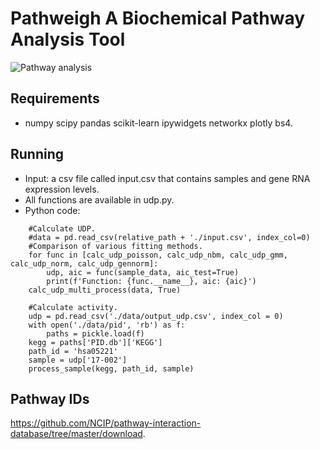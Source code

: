 # Pathweigh A Biochemical Pathway Analysis Tool
![Pathway analysis](https://norbis.w.uib.no/files/2016/05/F1.large_-768x623.jpg)

## Requirements

- numpy
scipy
pandas
scikit-learn
ipywidgets
networkx
plotly
bs4.

## Running
- Input: a csv file called input.csv that contains samples and gene RNA expression levels.
- All functions are available in udp.py.
- Python code:
```
    #Calculate UDP.
    #data = pd.read_csv(relative_path + './input.csv', index_col=0)
    #Comparison of various fitting methods.
    for func in [calc_udp_poisson, calc_udp_nbm, calc_udp_gmm, calc_udp_norm, calc_udp_gennorm]:
        udp, aic = func(sample_data, aic_test=True)
        print(f'Function: {func.__name__}, aic: {aic}')
    calc_udp_multi_process(data, True)

    #Calculate activity.
    udp = pd.read_csv('./data/output_udp.csv', index_col = 0)
    with open('./data/pid', 'rb') as f:
        paths = pickle.load(f)
    kegg = paths['PID.db']['KEGG']
    path_id = 'hsa05221'
    sample = udp['17-002']
    process_sample(kegg, path_id, sample)
```
## Pathway IDs
https://github.com/NCIP/pathway-interaction-database/tree/master/download.
